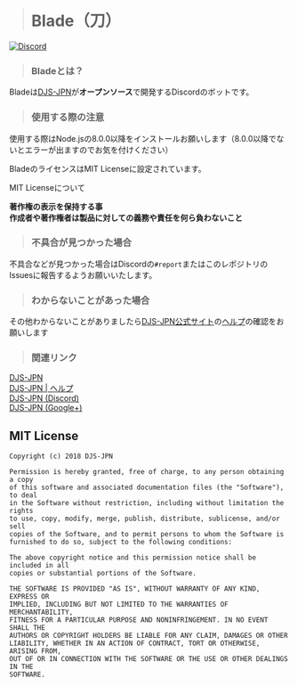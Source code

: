 > # Blade（刀）
[![Discord](https://discordapp.com/api/guilds/391390986770710528/embed.png)](https://discord.gg/DbTpjXV)

> ### Bladeとは？

Bladeは[DJS-JPN](https://djs-jpn.ga)が**オープンソース**で開発するDiscordのボットです。

> ### 使用する際の注意

使用する際はNode.jsの8.0.0以降をインストールお願いします（8.0.0以降でないとエラーが出ますのでお気を付けください）

BladeのライセンスはMIT Licenseに設定されています。  

MIT Licenseについて  

**著作権の表示を保持する事  
作成者や著作権者は製品に対しての義務や責任を何ら負わないこと**

> ### 不具合が見つかった場合

不具合などが見つかった場合はDiscordの`#report`またはこのレポジトリのIssuesに報告するようお願いいたします。

> ### わからないことがあった場合
その他わからないことがありましたら[DJS-JPN公式サイト](https://djs-jpn.ga)の[ヘルプ](https://djs-jpn.ga/help)の確認をお願いします

> ### 関連リンク

[DJS-JPN](https://djs-jpn.ga)  
[DJS-JPN | ヘルプ](https://djs-jpn.ga/help)  
[DJS-JPN (Discord)](https://discord.gg/DbTpjXV)  
[DJS-JPN (Google+)](https://plus.google.com/communities/102065506910522266374)

## MIT License

```
Copyright (c) 2018 DJS-JPN

Permission is hereby granted, free of charge, to any person obtaining a copy
of this software and associated documentation files (the "Software"), to deal
in the Software without restriction, including without limitation the rights
to use, copy, modify, merge, publish, distribute, sublicense, and/or sell
copies of the Software, and to permit persons to whom the Software is
furnished to do so, subject to the following conditions:

The above copyright notice and this permission notice shall be included in all
copies or substantial portions of the Software.

THE SOFTWARE IS PROVIDED "AS IS", WITHOUT WARRANTY OF ANY KIND, EXPRESS OR
IMPLIED, INCLUDING BUT NOT LIMITED TO THE WARRANTIES OF MERCHANTABILITY,
FITNESS FOR A PARTICULAR PURPOSE AND NONINFRINGEMENT. IN NO EVENT SHALL THE
AUTHORS OR COPYRIGHT HOLDERS BE LIABLE FOR ANY CLAIM, DAMAGES OR OTHER
LIABILITY, WHETHER IN AN ACTION OF CONTRACT, TORT OR OTHERWISE, ARISING FROM,
OUT OF OR IN CONNECTION WITH THE SOFTWARE OR THE USE OR OTHER DEALINGS IN THE
SOFTWARE.
```
